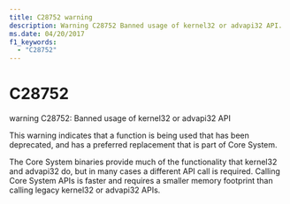 ```yaml
---
title: C28752 warning
description: Warning C28752 Banned usage of kernel32 or advapi32 API.
ms.date: 04/20/2017
f1_keywords: 
  - "C28752"
---
```


# C28752


warning C28752: Banned usage of kernel32 or advapi32 API

This warning indicates that a function is being used that has been deprecated, and has a preferred replacement that is part of Core System.

The Core System binaries provide much of the functionality that kernel32 and advapi32 do, but in many cases a different API call is required. Calling Core System APIs is faster and requires a smaller memory footprint than calling legacy kernel32 or advapi32 APIs.

